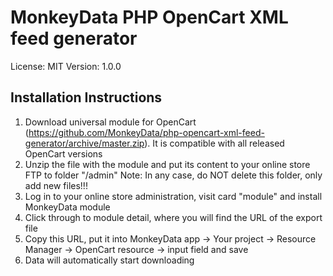 # MonkeyData PHP OpenCart XML feed generator

License: MIT
Version: 1.0.0

## Installation Instructions
1. Download universal module for OpenCart (https://github.com/MonkeyData/php-opencart-xml-feed-generator/archive/master.zip). It is compatible with all released OpenCart versions
2. Unzip the file with the module and put its content to your online store FTP to folder "/admin"
Note: In any case, do NOT delete this folder, only add new files!!!
3. Log in to your online store administration, visit card "module" and install MonkeyData module
4. Click through to module detail, where you will find the URL of the export file
5. Copy this URL, put it into MonkeyData app -> Your project -> Resource Manager -> OpenCart resource -> input field and save
6. Data will automatically start downloading
